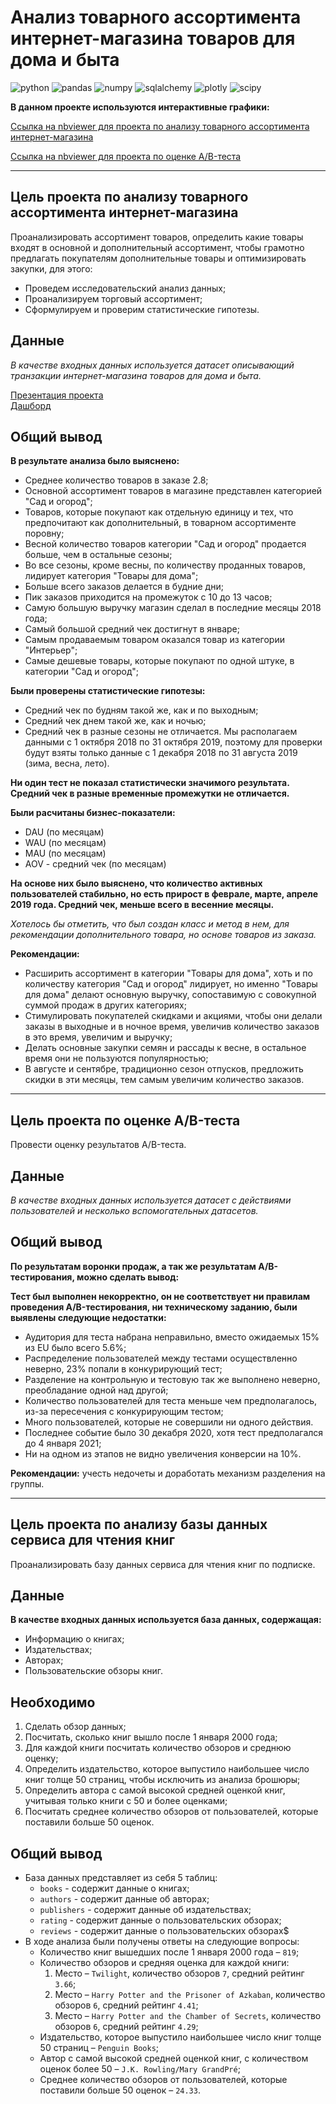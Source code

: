 # Анализ товарного ассортимента интернет-магазина товаров для дома и быта

![python](https://img.shields.io/pypi/pyversions/pandas)
![pandas](https://img.shields.io/pypi/v/pandas?label=pandas)
![numpy](https://img.shields.io/pypi/v/numpy?label=NumPy)
![sqlalchemy](https://img.shields.io/pypi/v/sqlalchemy?label=SQLAlchemy)
![plotly](https://img.shields.io/pypi/v/plotly?label=plotly)
![scipy](https://img.shields.io/pypi/v/scipy?label=SciPy)

**В данном проекте используются интерактивные графики:**

[Ссылка на nbviewer для проекта по анализу товарного ассортимента интернет-магазина]()

[Ссылка на nbviewer для проекта по оценке A/B-теста]()

---

## Цель проекта по анализу товарного ассортимента интернет-магазина

Проанализировать ассортимент товаров, определить какие товары входят в основной и дополнительный ассортимент, чтобы грамотно предлагать покупателям дополнительные товары и оптимизировать закупки, для этого:
- Проведем исследовательский анализ данных; 
- Проанализируем торговый ассортимент; 
- Сформулируем и проверим статистические гипотезы.

## Данные 

*В качестве входных данных используется датасет описывающий транзакции интернет-магазина товаров для дома и быта.*

[Презентация проекта](https://disk.yandex.ru/i/T6h0U-2-ByQtLw)  
[Дашборд](https://public.tableau.com/app/profile/ljhl/viz/EcommerceDashboard_16554073462910/Dashboard1)

## Общий вывод

**В результате анализа было выяснено:**

- Среднее количество товаров в заказе 2.8;
- Основной ассортимент товаров в магазине представлен категорией "Сад и огород";
- Товаров, которые покупают как отдельную единицу и тех, что предпочитают как дополнительный, в товарном ассортименте поровну;
- Весной количество товаров категории "Сад и огород" продается больше, чем в остальные сезоны;
- Во все сезоны, кроме весны, по количеству проданных товаров, лидирует категория "Товары для дома";
- Больше всего заказов делается в будние дни;
- Пик заказов приходится на промежуток с 10 до 13 часов;
- Самую большую выручку магазин сделал в последние месяцы 2018 года;
- Самый большой средний чек достигнут в январе;
- Самым продаваемым товаром оказался товар из категории "Интерьер";
- Самые дешевые товары, которые покупают по одной штуке, в категории "Сад и огород";

**Были проверены статистические гипотезы:**

- Средний чек по будням такой же, как и по выходным;
- Средний чек днем такой же, как и ночью;
- Средний чек в разные сезоны не отличается. Мы располагаем данными с 1 октября 2018 по 31 октября 2019, поэтому для проверки будут взяты только данные с 1 декабря 2018 по 31 августа 2019 (зима, весна, лето).

**Ни один тест не показал статистически значимого результата. Средний чек в разные временные промежутки не отличается.**

**Были расчитаны бизнес-показатели:**

- DAU (по месяцам)
- WAU (по месяцам)
- MAU (по месяцам)
- AOV - средний чек (по месяцам)

**На основе них было выяснено, что количество активных пользователей стабильно, но есть прирост в феврале, марте, апреле 2019 года. Средний чек, меньше всего в весенние месяцы.**

*Хотелось бы отметить, что был создан класс и метод в нем, для рекомендации дополнительного товара, но основе товаров из заказа.*

**Рекомендации:** 

- Расширить ассортимент в категории "Товары для дома", хоть и по количеству категория "Сад и огород" лидирует, но именно "Товары для дома" делают основную выручку, сопоставимую с совокупной суммой продаж в других категориях;
- Стимулировать покупателей скидками и акциями, чтобы они делали заказы в выходные и в ночное время, увеличив количество заказов в это время, увеличим и выручку;
- Делать основные закупки семян и рассады к весне, в остальное время они не пользуются популярностью;
- В августе и сентябре, традиционно сезон отпусков, предложить скидки в эти месяцы, тем самым увеличим количество заказов.

---

## Цель проекта по оценке A/B-теста
Провести оценку результатов A/B-теста. 

## Данные

*В качестве входных данных используется датасет с действиями пользователей и несколько вспомогательных датасетов.*

## Общий вывод

**По результатам воронки продаж, а так же результатам A/B-тестирования, можно сделать вывод:**

**Тест был выполнен некорректно, он не соответствует ни правилам проведения A/B-тестирования, ни техническому заданию, были выявлены следующие недостатки:**

- Аудитория для теста набрана неправильно, вместо ожидаемых 15% из EU было всего 5.6%;
- Распределение пользователей между тестами осуществленно неверно, 23% попали в конкурирующий тест;
- Разделение на контрольную и тестовую так же выполнено неверно, преобладание одной над другой;
- Количество пользователей для теста меньше чем предполагалось, из-за пересечения с конкурирующим тестом;
- Много пользователей, которые не совершили ни одного действия.
- Последнее событие было 30 декабря 2020, хотя тест предполагался до 4 января 2021;
- Ни на одном из этапов не видно увеличения конверсии на 10%.

**Рекомендации:** учесть недочеты и доработать механизм разделения на группы.

---

## Цель проекта по анализу базы данных сервиса для чтения книг

Проанализировать базу данных сервиса для чтения книг по подписке.

## Данные

**В качестве входных данных используется база данных, содержащая:**

- Информацию о книгах; 
- Издательствах; 
- Авторах; 
- Пользовательские обзоры книг.

## Необходимо

1. Сделать обзор данных;
2. Посчитать, сколько книг вышло после 1 января 2000 года;
3. Для каждой книги посчитать количество обзоров и среднюю оценку;
4. Определить издательство, которое выпустило наибольшее число книг толще 50 страниц, чтобы исключить из анализа брошюры;
5. Определить автора с самой высокой средней оценкой книг, учитывая только книги с 50 и более оценками;
6. Посчитать среднее количество обзоров от пользователей, которые поставили больше 50 оценок.

## Общий вывод

- База данных представляет из себя 5 таблиц:
  - `books` - содержит данные о книгах;
  - `authors` - содержит данные об авторах;
  - `publishers` - содержит данные об издательствах;
  - `rating` - содержит данные о пользовательских обзорах;
  - `reviews` - содержит данные о пользовательских обзорах$
- В ходе анализа были получены ответы на следующие вопросы:
  - Количество книг вышедших после 1 января 2000 года – `819`;
  - Количество обзоров и средняя оценка для каждой книги:
    1. Место – `Twilight`, количество обзоров `7`, средний рейтинг `3.66`;
    2. Место – `Harry Potter and the Prisoner of Azkaban`, количество обзоров	`6`, средний рейтинг	`4.41`;
    3. Место – `Harry Potter and the Chamber of Secrets`, количество обзоров	`6`, средний рейтинг	`4.29`;
  - Издательство, которое выпустило наибольшее число книг толще 50 страниц – `Penguin Books`;
  - Автор с самой высокой средней оценкой книг, с количеством оценок более 50 – `J.K. Rowling/Mary GrandPré`;
  - Среднее количество обзоров от пользователей, которые поставили больше 50 оценок – `24.33`. 
